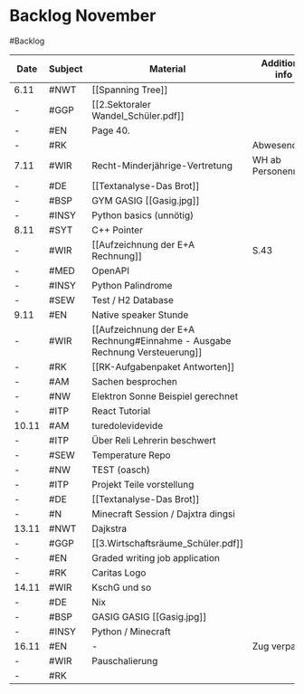 # Backlog November
#Backlog 

| Date  | Subject | Material                                                                   | Additional info     |
| ----- | ------- | -------------------------------------------------------------------------- | ------------------- |
| 6.11  | #NWT    | [[Spanning Tree]]                                                          |                     |
| -     | #GGP    | [[2.Sektoraler Wandel_Schüler.pdf]]                                        |                     |
| -     | #EN     | Page 40.                                                                   |                     |
| -     | #RK     |                                                                            | Abwesend            |
| 7.11  | #WIR    | Recht-Minderjährige-Vertretung                                             | WH ab Personenrecht |
| -     | #DE     | [[Textanalyse-Das Brot]]                                                   |                     |
| -     | #BSP    | GYM GASIG [[Gasig.jpg]]                                                    |                     |
| -     | #INSY   | Python basics (unnötig)                                                    |                     |
| 8.11  | #SYT    | C++ Pointer                                                                |                     |
| -     | #WIR    | [[Aufzeichnung der E+A Rechnung]]                                          | S.43                |
| -     | #MED    | OpenAPI                                                                    |                     |
| -     | #INSY   | Python Palindrome                                                          |                     |
| -     | #SEW    | Test / H2 Database                                                         |                     |
| 9.11  | #EN     | Native speaker Stunde                                                      |                     |
| -     | #WIR    | [[Aufzeichnung der E+A Rechnung#Einnahme - Ausgabe Rechnung Versteuerung]] |                     |
| -     | #RK     | [[RK-Aufgabenpaket Antworten]]                                             |                     |
| -     | #AM     | Sachen besprochen                                                          |                     |
| -     | #NW     | Elektron Sonne Beispiel gerechnet                                          |                     |
| -     | #ITP    | React Tutorial                                                             |                     |
| 10.11 | #AM     | turedolevidevide                                                           |                     |
| -     | #ITP    | Über Reli Lehrerin beschwert                                               |                     |
| -     | #SEW    | Temperature Repo                                                           |                     |
| -     | #NW     | TEST (oasch)                                                               |                     |
| -     | #ITP    | Projekt Teile vorstellung                                                  |                     |
| -     | #DE     | [[Textanalyse-Das Brot]]                                                   |                     |
| -     | #N      | Minecraft Session / Dajxtra dingsi                                         |                     |
| 13.11 | #NWT    | Dajkstra                                                                   |                     |
| -     | #GGP    | [[3.Wirtschaftsräume_Schüler.pdf]]                                         |                     |
| -     | #EN     | Graded writing job application                                             |                     |
| -     | #RK     | Caritas Logo                                                               |                     |
| 14.11 | #WIR    | KschG und so                                                               |                     |
| -     | #DE     | Nix                                                                        |                     |
| -     | #BSP    | GASIG GASIG [[Gasig.jpg]]                                                  |                     |
| -     | #INSY   | Python / Minecraft                                                         |                     |
| 16.11 | #EN     | -                                                                          | Zug verpasst        |
| -     | #WIR    | Pauschalierung                                                             |                     |
| -     | #RK     |                                                                            |                     |
